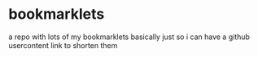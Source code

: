 # bookmarklets
a repo with lots of my bookmarklets
basically just so i can have a github usercontent link to shorten them

